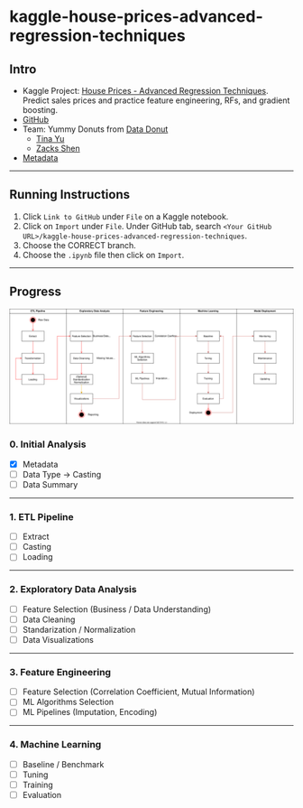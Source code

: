 # kaggle-house-prices-advanced-regression-techniques

## Intro

- Kaggle Project: [House Prices - Advanced Regression Techniques](https://www.kaggle.com/competitions/house-prices-advanced-regression-techniques/overview). Predict sales prices and practice feature engineering, RFs, and gradient boosting.
- [GitHub](https://github.com/ZacksAmber/kaggle-house-prices-advanced-regression-techniques)
- Team: Yummy Donuts from [Data Donut](https://discord.gg/7fkzYbDxAh)
  - [Tina Yu](https://github.com/TinaHTYu)
  - [Zacks Shen](https://github.com/ZacksAmber)
- [Metadata](https://docs.google.com/spreadsheets/d/1a9Xujf0RRGkbuMQxRL378L0dNUcwc2bz-GVxzeTmsT4)

---

## Running Instructions

  1. Click `Link to GitHub` under `File` on a Kaggle notebook.
  2. Click on `Import` under `File`. Under GitHub tab, search `<Your GitHub URL>/kaggle-house-prices-advanced-regression-techniques`.
  3. Choose the CORRECT branch.
  4. Choose the `.ipynb` file then click on `Import`.

---

## Progress

![General Machine Learning Flowchart](https://github.com/ZacksAmber/Flowcharts/blob/main/general_machine_learning.svg)


### 0. Initial Analysis

- [x] Metadata
- [ ] Data Type -> Casting
- [ ] Data Summary

---

### 1. ETL Pipeline

- [ ] Extract
- [ ] Casting
- [ ] Loading

---

### 2. Exploratory Data Analysis

- [ ] Feature Selection (Business / Data Understanding)
- [ ] Data Cleaning
- [ ] Standarization / Normalization
- [ ] Data Visualizations

---

### 3. Feature Engineering

- [ ] Feature Selection (Correlation Coefficient, Mutual Information)
- [ ] ML Algorithms Selection
- [ ] ML Pipelines (Imputation, Encoding)

---

### 4. Machine Learning

- [ ] Baseline / Benchmark
- [ ] Tuning
- [ ] Training
- [ ] Evaluation
